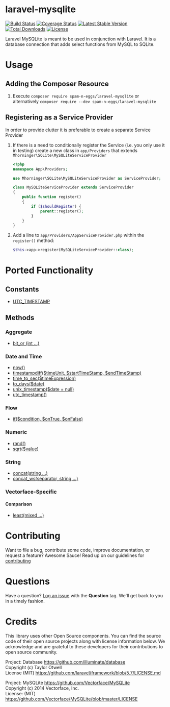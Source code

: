 # laravel-mysqlite
[![Build Status](https://travis-ci.org/spam-n-eggs/laravel-mysqlite.svg?branch=master)](https://travis-ci.org/spam-n-eggs/laravel-mysqlite)
[![Coverage Status](https://coveralls.io/repos/github/spam-n-eggs/laravel-mysqlite/badge.svg?branch=master)](https://coveralls.io/github/spam-n-eggs/laravel-mysqlite?branch=master)
[![Latest Stable Version](https://poser.pugx.org/spam-n-eggs/laravel-mysqlite/v/stable)](https://packagist.org/packages/spam-n-eggs/laravel-mysqlite)
[![Total Downloads](https://poser.pugx.org/spam-n-eggs/laravel-mysqlite/downloads)](https://packagist.org/packages/spam-n-eggs/laravel-mysqlite)
[![License](https://poser.pugx.org/spam-n-eggs/laravel-mysqlite/license)](https://packagist.org/packages/spam-n-eggs/laravel-mysqlite)

Laravel MySQLite is meant to be used in conjunction with Laravel.  It is a database connection that adds select functions from MySQL to SQLite.

# Usage
## Adding the Composer Resource
1. Execute `composer require spam-n-eggs/laravel-mysqlite` or alternatively `composer require --dev spam-n-eggs/laravel-mysqlite`

## Registering as a Service Provider
In order to provide clutter it is preferable to create a separate Service Provider 
1. If there is a need to conditionally register the Service (i.e. you only use it in testing) create a new class in `app/Providers` that extends `Mhorninger\SQLite\MySQLiteServiceProvider`

    ```php
    <?php
    namespace App\Providers;

    use Mhorninger\SQLite\MySQLiteServiceProvider as ServiceProvider;

    class MySQLiteServiceProvider extends ServiceProvider
    {
        public function register()
        {
            if ($shouldRegister) {
                parent::register();
            }
        }
    }
    ```
1. Add a line to `app/Providers/AppServiceProvider.php` within the `register()` method:
    ```php
    $this->app->register(MySQLiteServiceProvider::class);
    ```
# Ported Functionality
## Constants
- [UTC_TIMESTAMP][utc_timestamp]
## Methods
### Aggregate
- [bit_or (int ...)](https://dev.mysql.com/doc/refman/8.0/en/group-by-functions.html#function_bit-or)
### Date and Time
- [now()](https://dev.mysql.com/doc/refman/8.0/en/date-and-time-functions.html#function_now)
- [timestampdiff($timeUnit, $startTimeStamp, $endTimeStamp)](https://dev.mysql.com/doc/refman/8.0/en/date-and-time-functions.html#function_timestampdiff)
- [time_to_sec($timeExpression)](https://dev.mysql.com/doc/refman/8.0/en/date-and-time-functions.html#function_time-to-sec)
- [to_days($date)](https://dev.mysql.com/doc/refman/8.0/en/date-and-time-functions.html#function_to-days)
- [unix_timestamp($date = null)](https://dev.mysql.com/doc/refman/8.0/en/date-and-time-functions.html#function_unix-timestamp)
- [utc_timestamp()][utc_timestamp]
### Flow
- [if($condition, $onTrue, $onFalse)](https://dev.mysql.com/doc/refman/8.0/en/control-flow-functions.html#function_if)
### Numeric
- [rand()](https://dev.mysql.com/doc/refman/8.0/en/mathematical-functions.html#function_rand)
- [sqrt($value)](https://dev.mysql.com/doc/refman/8.0/en/mathematical-functions.html#function_sqrt)
### String
- [concat(string ...)](https://dev.mysql.com/doc/refman/8.0/en/string-functions.html#function_concat)
- [concat_ws(separator, string ...)](https://dev.mysql.com/doc/refman/8.0/en/string-functions.html#function_concat-ws)
### Vectorface-Specific
#### Comparison
- [least(mixed ...)](https://github.com/Vectorface/MySQLite/blob/master/src/Vectorface/MySQLite/MySQL/Comparison.php)

# Contributing
Want to file a bug, contribute some code, improve documentation, or request a feature? Awesome Sauce! Read up on our guidelines for [contributing][contributing]

# Questions
Have a question?  [Log an issue][issue] with the **Question** tag.  We'll get back to you in a timely fashion.

# Credits
This library uses other Open Source components. You can find the source code of their open source projects along with license information below. We acknowledge and are grateful to these developers for their contributions to open source community.

Project: Database https://github.com/illuminate/database  
Copyright (c) Taylor Otwell  
License (MIT) https://github.com/laravel/framework/blob/5.7/LICENSE.md

Project: MySQLite https://github.com/Vectorface/MySQLite  
Copyright (c) 2014 Vectorface, Inc.  
License: (MIT) https://github.com/Vectorface/MySQLite/blob/master/LICENSE

[utc_timestamp]: https://dev.mysql.com/doc/refman/8.0/en/date-and-time-functions.html#function_utc-timestamp
[contributing]: ./.github/contributing.md
[issue]: https://github.com/spam-n-eggs/laravel-mysqlite/issues

